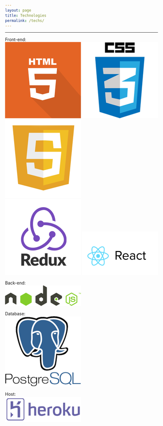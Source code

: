 ```yaml
---
layout: page
title: Technologies
permalink: /techs/
---
```

___
Front-end:  
![_config.yml](/images/html.png)
![_config.yml](/images/css.png)
![_config.yml](/images/js.png)  
![_config.yml](/images/redux.png)
![_config.yml](/images/react.png)  
  
Back-end:  
![_config.yml](/images/node.png)  
  
Database:  
![_config.yml](/images/postgresql.png)  
  
Host:  
![_config.yml](/images/heroku.png)  
